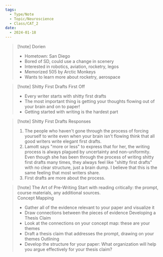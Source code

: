 ```yaml
---
tags:
  - Type/Note
  - Topic/Neuroscience
  - Class/CAT_2
date:
  - 2024-01-18
---
```


> [!note] Dorien
> - Hometown: San Diego
> - Bored of SD, could use a change in scenery
> - Interested in robotics, aviation, rocketry, legos
> - Memorized 505 by Arctic Monkeys
> - Wants to learn more about rocketry, aerospace

> [!note] Shitty First Drafts
> First Off
> - Every writer starts with shitty first drafts
> - The most important thing is getting your thoughts flowing out of your brain
>   and on to paper!
> - Getting started with writing is the hardest part

> [!note] Shitty First Drafts Responses
> 1. The people who haven't gone through the process of forcing yourself to
>    write even when your brain isn't flowing think that all good writers write
>    elegant first drafts. 
> 2. Lamott says "more or less" to express that for her, the writing process is
>    always plagued by uncertainty and non-uniformity. Even though she has been
>    through the process of writing shitty first drafts many times, they always
>    feel like "shitty first drafts" with no clear structure, just a brain dump.
>    I believe that this is the same feeling that most writers share. 
> 3. First drafts are more about the process. 

> [!note] The Art of Pre-Writing
> Start with reading critically: the prompt, course materials, any additional
> sources.  
> Concept Mapping
> - Gather all of the evidence relevant to your paper and visualize it
> - Draw connections between the pieces of evidence
> Developing a Thesis Claim
> - Look at the connections on your concept map: these are your themes
> - Draft a thesis claim that addresses the prompt, drawing on your themes
> Outlining
> - Develop the structure for your paper: What organization will help you argue
>   effectively for your thesis claim?

